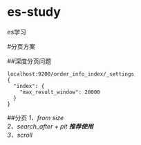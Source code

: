 # es-study
es学习

#分页方案

##深度分页问题
```$xslt
localhost:9200/order_info_index/_settings
{
  "index": {
    "max_result_window": 20000
  }
}
```


##分页
*1、from size*    
*2、search_after + pit ***推荐使用****  
*3、scroll*